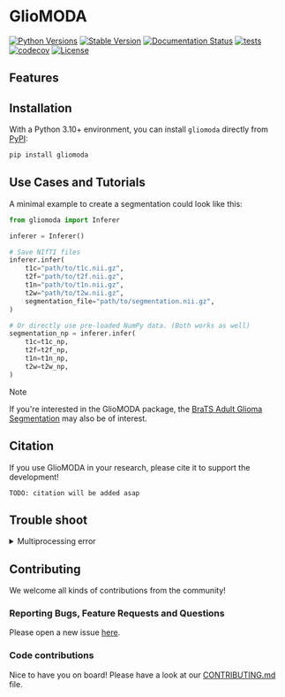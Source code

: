 # GlioMODA

[![Python Versions](https://img.shields.io/pypi/pyversions/GlioMODA)](https://pypi.org/project/GlioMODA/)
[![Stable Version](https://img.shields.io/pypi/v/GlioMODA?label=stable)](https://pypi.python.org/pypi/GlioMODA/)
[![Documentation Status](https://readthedocs.org/projects/GlioMODA/badge/?version=latest)](http://GlioMODA.readthedocs.io/?badge=latest)
[![tests](https://github.com/BrainLesion/GlioMODA/actions/workflows/tests.yml/badge.svg)](https://github.com/BrainLesion/GlioMODA/actions/workflows/tests.yml)
[![codecov](https://codecov.io/gh/BrainLesion/GlioMODA/graph/badge.svg?token=A7FWUKO9Y4)](https://codecov.io/gh/BrainLesion/GlioMODA)
[![License](https://img.shields.io/badge/License-Apache%202.0-blue.svg)](https://opensource.org/licenses/Apache-2.0)

## Features


## Installation

With a Python 3.10+ environment, you can install `gliomoda` directly from [PyPI](https://pypi.org/project/gliomoda/):

```bash
pip install gliomoda
```


## Use Cases and Tutorials

A minimal example to create a segmentation could look like this:

```python
from gliomoda import Inferer

inferer = Inferer()

# Save NIfTI files
inferer.infer(
    t1c="path/to/t1c.nii.gz",
    t2f="path/to/t2f.nii.gz",
    t1n="path/to/t1n.nii.gz",
    t2w="path/to/t2w.nii.gz",
    segmentation_file="path/to/segmentation.nii.gz",
)

# Or directly use pre-loaded NumPy data. (Both works as well)
segmentation_np = inferer.infer(
    t1c=t1c_np,
    t2f=t2f_np,
    t1n=t1n_np,
    t2w=t2w_np,
)
```
> [!NOTE] 
>If you're interested in the GlioMODA package, the [BraTS Adult Glioma Segmentation](https://github.com/BrainLesion/BraTS?tab=readme-ov-file#adult-glioma-segmentation-pre-treatment) may also be of interest.

<!-- For more examples and details please refer to our extensive Notebook tutorials here [NBViewer](https://nbviewer.org/github/BrainLesion/tutorials/blob/main/GlioMODA/tutorial.ipynb) ([GitHub](https://github.com/BrainLesion/tutorials/blob/main/GlioMODA/tutorial.ipynb)). For the best experience open the notebook in Colab. -->


## Citation

If you use GlioMODA in your research, please cite it to support the development!

```
TODO: citation will be added asap
```

## Trouble shoot

<details>
<summary>
Multiprocessing error
</summary>

If you get an error related to something like this:
<br>

```
RuntimeError: 
        An attempt has been made to start a new process before the
        current process has finished its bootstrapping phase.

        This probably means that you are not using fork to start your
        child processes and you have forgotten to use the proper idiom
        in the main module:

            if __name__ == '__main__':
                freeze_support()
                ...

        The "freeze_support()" line can be omitted if the program
        is not going to be frozen to produce an executable.

        To fix this issue, refer to the "Safe importing of main module"
        section in https://docs.python.org/3/library/multiprocessing.html
```

Please ensure you properly wrap your script:

```python
if __name__ == "__main__":
    inferer = Inferer()
    ...
```

</details>



## Contributing

We welcome all kinds of contributions from the community!

### Reporting Bugs, Feature Requests and Questions

Please open a new issue [here](https://github.com/BrainLesion/GlioMODA/issues).

### Code contributions

Nice to have you on board! Please have a look at our [CONTRIBUTING.md](CONTRIBUTING.md) file.
